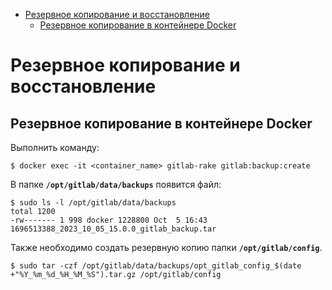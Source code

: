 - [Резервное копирование и восстановление]()
  - [Резервное копирование в контейнере Docker]()

# Резервное копирование и восстановление

## Резервное копирование в контейнере Docker
Выполнить команду:
```shell
$ docker exec -it <container_name> gitlab-rake gitlab:backup:create
```
В папке **`/opt/gitlab/data/backups`** появится файл:
```shell
$ sudo ls -l /opt/gitlab/data/backups
total 1200
-rw------- 1 998 docker 1228800 Oct  5 16:43 1696513388_2023_10_05_15.0.0_gitlab_backup.tar
```
Также необходимо создать резервную копию папки **`/opt/gitlab/config`**.
```shell
$ sudo tar -czf /opt/gitlab/data/backups/opt_gitlab_config_$(date +"%Y_%m_%d_%H_%M_%S").tar.gz /opt/gitlab/config
```
